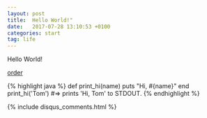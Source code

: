 ```yaml
---
layout: post
title:  Hello World!"
date:   2017-07-28 13:10:53 +0100
categories: start
tag: life
---
```

Hello World!


[order](https://www.captaintrain.com/order/)

{% highlight java %}
def print_hi(name)
  puts "Hi, #{name}"
end
print_hi('Tom')
#=> prints 'Hi, Tom' to STDOUT.
{% endhighlight %}

{% include disqus_comments.html %}
